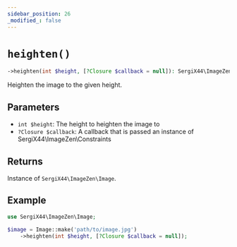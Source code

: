 ```yaml
---
sidebar_position: 26
_modified_: false
---
```

# `heighten()`

```php
->heighten(int $height, [?Closure $callback = null]): SergiX44\ImageZen\Image
```
Heighten the image to the given height.

## Parameters

- `int $height`: The height to heighten the image to
- `?Closure $callback`: A callback that is passed an instance of SergiX44\ImageZen\Constraints


## Returns

Instance of `SergiX44\ImageZen\Image`.

## Example

```php
use SergiX44\ImageZen\Image;

$image = Image::make('path/to/image.jpg')
    ->heighten(int $height, [?Closure $callback = null]);

```
